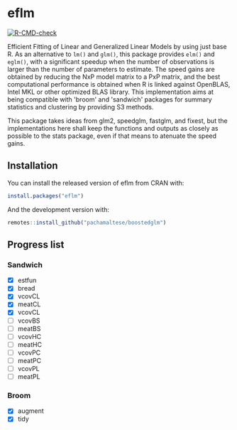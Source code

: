 # eflm

<!-- badges: start -->
[![R-CMD-check](https://github.com/pachamaltese/yotover-testing/workflows/R-CMD-check/badge.svg)](https://github.com/pachamaltese/yotover-testing/actions)
<!-- badges: end -->

Efficient Fitting of Linear and Generalized Linear Models by using
just base R. As an alternative to `lm()` and `glm()`, this package provides
`elm()` and `eglm()`, with a significant speedup when the number of 
observations is larger than the number of parameters to estimate. The speed
gains are obtained by reducing the NxP model matrix to a PxP matrix, and the 
best computational performance is obtained when R is linked against OpenBLAS,
Intel MKL or other optimized BLAS library. This implementation aims at being
compatible with 'broom' and 'sandwich' packages for summary statistics and
clustering by providing S3 methods.

This package takes ideas from glm2, speedglm, fastglm, and fixest, but the
implementations here shall keep the functions and outputs as closely as possible
to the stats package, even if that means to atenuate the speed gains.

## Installation

You can install the released version of eflm from CRAN with:
```r
install.packages("eflm")
```

And the development version with:
``` r
remotes::install_github("pachamaltese/boostedglm")
```

## Progress list

### Sandwich

- [x] estfun
- [x] bread
- [x] vcovCL
- [x] meatCL
- [x] vcovCL
- [ ] vcovBS
- [ ] meatBS
- [ ] vcovHC
- [ ] meatHC
- [ ] vcovPC
- [ ] meatPC
- [ ] vcovPL
- [ ] meatPL

### Broom

- [x] augment
- [x] tidy
